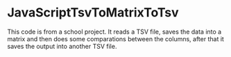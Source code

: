 # JavaScriptTsvToMatrixToTsv

This code is from a school project. It reads a TSV file, saves the data into a matrix and then does some comparations between the columns, after that it saves the output into another TSV file.
